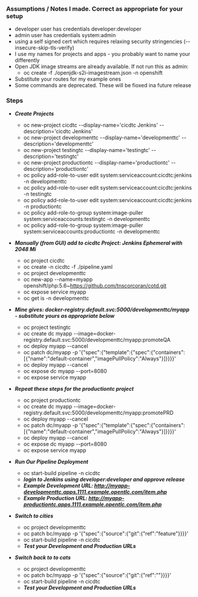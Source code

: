 ### Assumptions / Notes I made. Correct as appropriate for your setup
- developer user has credentials developer:developer
- admin user has credentials system:admin
- using a self signed cert which requires relaxing security stringencies (--insecure-skip-tls-verify)
- I use my names for projects and apps - you probably want to name your differently
- Open JDK image streams are already available. If not run this as admin: 
  - oc create -f ./openjdk-s2i-imagestream.json -n openshift
- Substitute your routes for my example ones
-  Some commands are deprecated. These will be fioxed ina future release


### Steps
- **_Create Projects_**  
  - oc new-project cicdtc --display-name='cicdtc Jenkins' --description='cicdtc Jenkins' 
  - oc new-project developmenttc --display-name='developmenttc' --description='developmenttc'
  - oc new-project testingtc --display-name='testingtc' --description='testingtc'
  - oc new-project productiontc --display-name='productiontc' --description='productiontc'
  - oc policy add-role-to-user edit system:serviceaccount:cicdtc:jenkins -n developmenttc
  - oc policy add-role-to-user edit system:serviceaccount:cicdtc:jenkins -n testingtc
  - oc policy add-role-to-user edit system:serviceaccount:cicdtc:jenkins -n productiontc
  - oc policy add-role-to-group system:image-puller system:serviceaccounts:testingtc -n developmenttc
  - oc policy add-role-to-group system:image-puller system:serviceaccounts:productiontc -n developmenttc
- **_Manually (from GUI) add to cicdtc Project: Jenkins Ephemeral with 2048 Mi_** 
  - oc project cicdtc
  - oc create -n cicdtc -f ./pipeline.yaml
  - oc project developmenttc
  - oc new-app --name=myapp openshift/php:5.6~https://github.com/tnscorcoran/cotd.git 
  - oc expose service myapp 
  - oc get is -n developmenttc
- **_Mine gives: docker-registry.default.svc:5000/developmenttc/myapp - substitute yours as appropriate below_**
  - oc project testingtc
  - oc create dc myapp --image=docker-registry.default.svc:5000/developmenttc/myapp:promoteQA
  - oc deploy myapp --cancel
  - oc patch dc/myapp -p '{"spec":{"template":{"spec":{"containers":[{"name":"default-container","imagePullPolicy":"Always"}]}}}}'
  - oc deploy myapp --cancel
  - oc expose dc myapp --port=8080
  - oc expose service myapp 


- **_Repeat these steps for the productiontc project_**
  - oc project productiontc
  - oc create dc myapp --image=docker-registry.default.svc:5000/developmenttc/myapp:promotePRD 
  - oc deploy myapp --cancel
  - oc patch dc/myapp -p '{"spec":{"template":{"spec":{"containers":[{"name":"default-container","imagePullPolicy":"Always"}]}}}}'
  - oc deploy myapp --cancel
  - oc expose dc myapp --port=8080
  - oc expose service myapp


- **_Run Our Pipeline Deployment_**
  - oc start-build pipeline -n cicdtc
  - **_login to Jenkins using developer:developer and approve release_**
  - **_Example Development URL:		http://myapp-developmenttc.apps.1111.example.opentlc.com/item.php_**
  - **_Example Production URL:		http://myapp-productiontc.apps.1111.example.opentlc.com/item.php_**

- **_Switch to cities_**
  - oc project developmenttc
  - oc patch bc/myapp -p '{"spec":{"source":{"git":{"ref":"feature"}}}}'
  - oc start-build pipeline -n cicdtc
  - **_Test your Development and Production URLs_**


- **_Switch back to to cats_**
  - oc project developmenttc
  - oc patch bc/myapp -p '{"spec":{"source":{"git":{"ref":""}}}}'
  - oc start-build pipeline -n cicdtc
  - **_Test your Development and Production URLs_**







